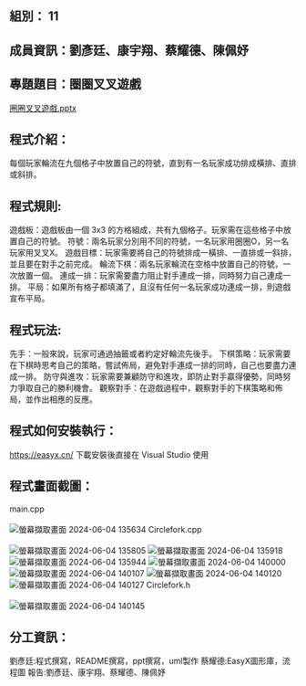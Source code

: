 ## 組別： 11

## 成員資訊：劉彥廷、康宇翔、蔡耀德、陳佩妤

## 專題題目：圈圈叉叉遊戲 
[圈圈叉叉遊戲.pptx](https://github.com/yanting616/HW1/files/15308751/default.pptx)


## 程式介紹：
每個玩家輪流在九個格子中放置自己的符號，直到有一名玩家成功排成橫排、直排或斜排。

## 程式規則:
遊戲板：遊戲板由一個 3x3 的方格組成，共有九個格子。玩家需在這些格子中放置自己的符號。
符號：兩名玩家分別用不同的符號，一名玩家用圈圈O，另一名玩家用叉叉X。
遊戲目標：玩家需要將自己的符號排成一橫排、一直排或一斜排，並且要在對手之前完成。
輪流下棋：兩名玩家輪流在空格中放置自己的符號，一次放置一個。
連成一排：玩家需要盡力阻止對手連成一排，同時努力自己連成一排。
平局：如果所有格子都填滿了，且沒有任何一名玩家成功連成一排，則遊戲宣布平局。

## 程式玩法:
先手：一般來說，玩家可通過抽籤或者約定好輪流先後手。
下棋策略：玩家需要在下棋時思考自己的策略，嘗試佈局，避免對手連成一排的同時，自己也要盡力連成一排。
防守與進攻：玩家需要兼顧防守和進攻，即防止對手贏得優勢，同時努力爭取自己的勝利機會。
觀察對手：在遊戲過程中，觀察對手的下棋策略和佈局，並作出相應的反應。

## 程式如何安裝執行：
https://easyx.cn/
下載安裝後直接在 Visual Studio 使用

## 程式畫面截圖：

main.cpp  
<br>
![螢幕擷取畫面 2024-06-04 135634](https://github.com/yanting616/HW1/assets/164312804/d3824419-a581-433c-aad4-e4b8dde931e0)
Circlefork.cpp  
<br>
![螢幕擷取畫面 2024-06-04 135805](https://github.com/yanting616/HW1/assets/164312804/e8ad3b6e-4bbc-4b65-95e4-a4a2baba6335)
![螢幕擷取畫面 2024-06-04 135918](https://github.com/yanting616/HW1/assets/164312804/8566c6e0-e29a-45b0-8d25-af7bde54092d)
![螢幕擷取畫面 2024-06-04 135944](https://github.com/yanting616/HW1/assets/164312804/d6e5206e-5531-4fab-b12a-02e8fbddcfc3)
![螢幕擷取畫面 2024-06-04 140000](https://github.com/yanting616/HW1/assets/164312804/45d43766-8a12-4db4-b5f4-4c8b75f5bb37)
![螢幕擷取畫面 2024-06-04 140107](https://github.com/yanting616/HW1/assets/164312804/d6871c31-f324-48f0-9ff6-e86b01509f6c)
![螢幕擷取畫面 2024-06-04 140120](https://github.com/yanting616/HW1/assets/164312804/ae2c7fd2-4c4f-4e86-91d0-f433aa25bbc3)
![螢幕擷取畫面 2024-06-04 140127](https://github.com/yanting616/HW1/assets/164312804/ed9cd380-e9c8-4093-9b81-83e493407469)
Circlefork.h  
<br>
![螢幕擷取畫面 2024-06-04 140145](https://github.com/yanting616/HW1/assets/164312804/6e63e439-39a2-4d2d-ab3f-0871e479e379)





## 分工資訊：
劉彥廷:程式撰寫，README撰寫，ppt撰寫，uml製作
蔡耀德:EasyX圖形庫，流程圖
報告:劉彥廷、康宇翔、蔡耀德、陳佩妤




